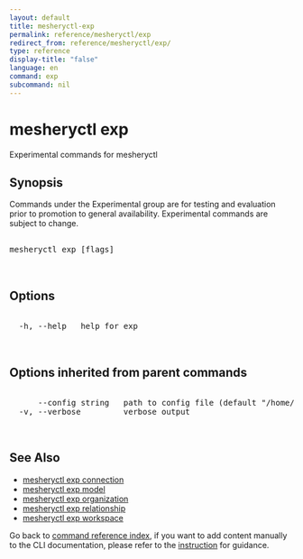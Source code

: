 ```yaml
---
layout: default
title: mesheryctl-exp
permalink: reference/mesheryctl/exp
redirect_from: reference/mesheryctl/exp/
type: reference
display-title: "false"
language: en
command: exp
subcommand: nil
---
```


# mesheryctl exp

Experimental commands for mesheryctl

## Synopsis

Commands under the Experimental group are for testing and evaluation prior to promotion to general availability. Experimental commands are subject to change.
<pre class='codeblock-pre'>
<div class='codeblock'>
mesheryctl exp [flags]

</div>
</pre> 

## Options

<pre class='codeblock-pre'>
<div class='codeblock'>
  -h, --help   help for exp

</div>
</pre>

## Options inherited from parent commands

<pre class='codeblock-pre'>
<div class='codeblock'>
      --config string   path to config file (default "/home/n2/.meshery/config.yaml")
  -v, --verbose         verbose output

</div>
</pre>

## See Also

* [mesheryctl exp connection](/reference/mesheryctl/exp/connection)
* [mesheryctl exp model](/reference/mesheryctl/exp/model)
* [mesheryctl exp organization](/reference/mesheryctl/exp/organization)
* [mesheryctl exp relationship](/reference/mesheryctl/exp/relationship)
* [mesheryctl exp workspace](/reference/mesheryctl/exp/workspace)

Go back to [command reference index](/reference/mesheryctl/), if you want to add content manually to the CLI documentation, please refer to the [instruction](/project/contributing/contributing-cli#preserving-manually-added-documentation) for guidance.
